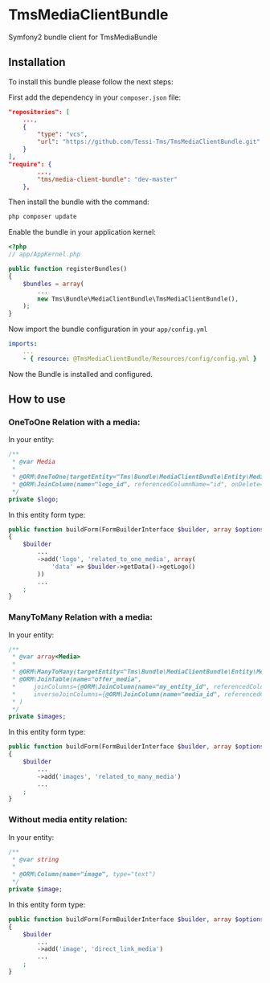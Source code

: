 TmsMediaClientBundle
====================

Symfony2 bundle client for TmsMediaBundle


Installation
------------

To install this bundle please follow the next steps:

First add the dependency in your `composer.json` file:

```json
"repositories": [
    ...,
    {
        "type": "vcs",
        "url": "https://github.com/Tessi-Tms/TmsMediaClientBundle.git"
    }
],
"require": {
        ...,
        "tms/media-client-bundle": "dev-master"
    },
```

Then install the bundle with the command:

```sh
php composer update
```

Enable the bundle in your application kernel:

```php
<?php
// app/AppKernel.php

public function registerBundles()
{
    $bundles = array(
        ...
        new Tms\Bundle\MediaClientBundle\TmsMediaClientBundle(),
    );
}
```

Now import the bundle configuration in your `app/config.yml`

```yml
imports:
    ...
    - { resource: @TmsMediaClientBundle/Resources/config/config.yml }
```

Now the Bundle is installed and configured.


How to use
----------

### OneToOne Relation with a media:

In your entity:

```php
/**
 * @var Media
 *
 * @ORM\OneToOne(targetEntity="Tms\Bundle\MediaClientBundle\Entity\Media", cascade={"all"})
 * @ORM\JoinColumn(name="logo_id", referencedColumnName="id", onDelete="SET NULL", nullable=true)
 */
private $logo;
```

In this entity form type:

```php
public function buildForm(FormBuilderInterface $builder, array $options)
{
    $builder
        ...
        ->add('logo', 'related_to_one_media', array(
            'data' => $builder->getData()->getLogo()
        ))
        ...
    ;
}
```

### ManyToMany Relation with a media:

In your entity:

```php
/**
 * @var array<Media>
 *
 * @ORM\ManyToMany(targetEntity="Tms\Bundle\MediaClientBundle\Entity\Media", cascade={"all"})
 * @ORM\JoinTable(name="offer_media",
 *     joinColumns={@ORM\JoinColumn(name="my_entity_id", referencedColumnName="id", onDelete="cascade")},
 *     inverseJoinColumns={@ORM\JoinColumn(name="media_id", referencedColumnName="id", unique=true, onDelete="cascade")}
 * )
 */
private $images;
```

In this entity form type:

```php
public function buildForm(FormBuilderInterface $builder, array $options)
{
    $builder
        ...
        ->add('images', 'related_to_many_media')
        ...
    ;
}
```

### Without media entity relation:

In your entity:

```php
/**
 * @var string
 *
 * @ORM\Column(name="image", type="text")
 */
private $image;
```

In this entity form type:

```php
public function buildForm(FormBuilderInterface $builder, array $options)
{
    $builder
        ...
        ->add('image', 'direct_link_media')
        ...
    ;
}
```

